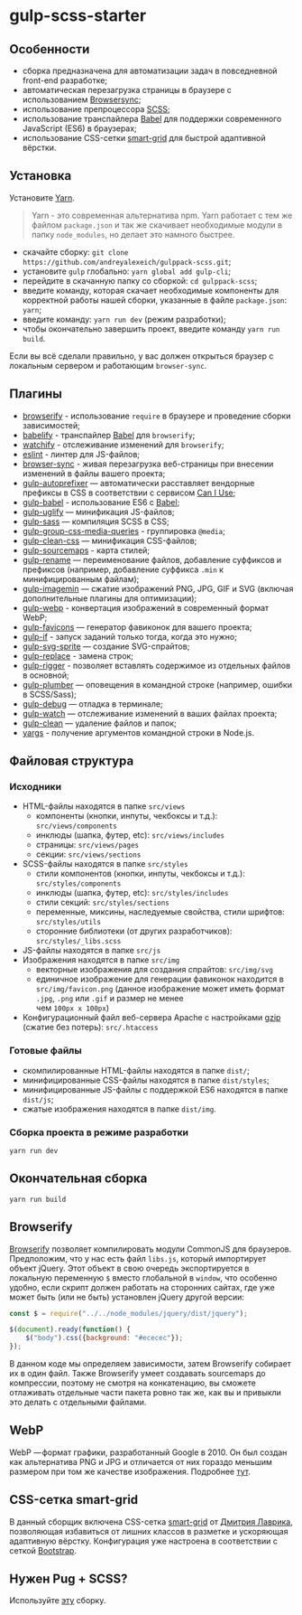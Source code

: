 # gulp-scss-starter

## Особенности
* сборка предназначена для автоматизации задач в повседневной front-end разработке;
* автоматическая перезагрузка страницы в браузере с использованием [Browsersync](https://www.browsersync.io/);
* использование препроцессора [SCSS](https://sass-lang.com/);
* использование транспайлера [Babel](https://babeljs.io/) для поддержки современного JavaScript (ES6) в браузерах;
* использование CSS-сетки [smart-grid](https://github.com/dmitry-lavrik/smart-grid) для быстрой адаптивной вёрстки.

## Установка
Установите [Yarn](https://yarnpkg.com/en/docs/install).

> Yarn - это современная альтернатива npm. Yarn работает с тем же файлом ```package.json``` и так же скачивает необходимые модули в папку ```node_modules```, но делает это намного быстрее.

* скачайте сборку: ```git clone https://github.com/andreyalexeich/gulppack-scss.git```;
* установите ```gulp``` глобально: ```yarn global add gulp-cli```;
* перейдите в скачанную папку со сборкой: ```cd gulppack-scss```;
* введите команду, которая скачает необходимые компоненты для корректной работы нашей сборки, указанные в файле ```package.json```: ```yarn```;
* введите команду: ```yarn run dev``` (режим разработки);
* чтобы окончательно завершить проект, введите команду ```yarn run build```.

Если вы всё сделали правильно, у вас должен открыться браузер с локальным сервером и работающим ```browser-sync```.

## Плагины
* [browserify](http://browserify.org/) - использование ```require``` в браузере и проведение сборки зависимостей;
* [babelify](https://github.com/babel/babelify) - транспайлер [Babel](https://babeljs.io/) для ```browserify```;
* [watchify](https://github.com/browserify/watchify) - отслеживание изменений для ```browserify```;
* [eslint](https://eslint.org/) - линтер для JS-файлов;
* [browser-sync](https://browsersync.io/docs/gulp) - живая перезагрузка веб-страницы при внесении изменений в файлы вашего проекта;
* [gulp-autoprefixer](https://www.npmjs.com/package/gulp-autoprefixer) — автоматически расставляет вендорные префиксы в CSS в соответствии с сервисом [Can I Use](https://caniuse.com/);
* [gulp-babel](https://www.npmjs.com/package/gulp-babel) - использование ES6 с [Babel](https://babeljs.io/);
* [gulp-uglify](https://www.npmjs.com/package/gulp-uglify) — минификация JS-файлов;
* [gulp-sass](https://www.npmjs.com/package/gulp-sass) — компиляция SCSS в CSS;
* [gulp-group-css-media-queries](https://www.npmjs.com/package/gulp-group-css-media-queries) - группировка ```@media```;
* [gulp-clean-css](https://www.npmjs.com/package/gulp-clean-css) — минификация CSS-файлов;
* [gulp-sourcemaps](https://www.npmjs.com/package/gulp-sourcemaps) - карта стилей;
* [gulp-rename](https://www.npmjs.com/package/gulp-rename) — переименование файлов, добавление суффиксов и префиксов (например, добавление суффикса ```.min``` к минифицированным файлам);
* [gulp-imagemin](https://www.npmjs.com/package/gulp-imagemin) — сжатие изображений PNG, JPG, GIF и SVG (включая дополнительные плагины для оптимизации);
* [gulp-webp](https://www.npmjs.com/package/gulp-webp) - конвертация изображений в современный формат WebP;
* [gulp-favicons](https://github.com/evilebottnawi/favicons) — генератор фавиконок для вашего проекта;
* [gulp-if](https://www.npmjs.com/package/gulp-if) - запуск заданий только тогда, когда это нужно;
* [gulp-svg-sprite](https://www.npmjs.com/package/gulp-svg-sprite) — создание SVG-спрайтов;
* [gulp-replace](https://www.npmjs.com/package/gulp-replace) - замена строк;
* [gulp-rigger](https://www.npmjs.com/package/gulp-rigger) - позволяет вставлять содержимое из отдельных файлов в основной;
* [gulp-plumber](https://www.npmjs.com/package/gulp-plumber) — оповещения в командной строке (например, ошибки в SCSS/Sass);
* [gulp-debug](https://www.npmjs.com/package/gulp-debug) — отладка в терминале;
* [gulp-watch](https://www.npmjs.com/package/gulp-watch) — отслеживание изменений в ваших файлах проекта;
* [gulp-clean](https://www.npmjs.com/package/gulp-clean) — удаление файлов и папок;
* [yargs](https://www.npmjs.com/package/yargs) - получение аргументов командной строки в Node.js.

## Файловая структура

### Исходники
* HTML-файлы находятся в папке ```src/views```
	* компоненты (кнопки, инпуты, чекбоксы и т.д.): ```src/views/components```
	* инклюды (шапка, футер, etc): ```src/views/includes```
	* страницы: ```src/views/pages```
	* секции: ```src/views/sections```
* SCSS-файлы находятся в папке ```src/styles```
	* стили компонентов (кнопки, инпуты, чекбоксы и т.д.): ```src/styles/components```
	* инклюды (шапка, футер, etc): ```src/styles/includes```
	* стили секций: ```src/styles/sections```
	* переменные, миксины, наследуемые свойства, стили шрифтов: ```src/styles/utils```
	* сторонние библиотеки (от других разработчиков): ```src/styles/_libs.scss```
* JS-файлы находятся в папке ```src/js```
* Изображения находятся в папке ```src/img```
	* векторные изображения для создания спрайтов: ```src/img/svg```
	* единичное изображение для генерации фавиконок находится в ```src/img/favicon.png``` (данное изображение может иметь формат ```.jpg```, ```.png``` или ```.gif``` и размер не менее  
чем ```100px x 100px```)
* Конфигурационный файл веб-сервера Apache с настройками [gzip](https://habr.com/ru/post/221849/) (сжатие без потерь): ```src/.htaccess```

### Готовые файлы
* скомпилированные HTML-файлы находятся в папке ```dist/```;
* минифицированные CSS-файлы находятся в папке ```dist/styles```;
* минифицированные JS-файлы с поддержкой ES6 находятся в папке ```dist/js```;
* сжатые изображения находятся в папке ```dist/img```.

### Сборка проекта в режиме разработки
```yarn run dev```

## Окончательная сборка
```yarn run build```

## Browserify
[Browserify](http://browserify.org/) позволяет компилировать модули CommonJS для браузеров. Предположим, что у нас есть файл ```libs.js```, который импортирует объект jQuery. Этот объект в 
свою очередь экспортируется в локальную переменную ```$``` вместо глобальной в ```window```, что особенно удобно, если скрипт должен работать на сторонних сайтах, где уже может быть (или 
не быть) установлен jQuery другой версии:

```javascript
const $ = require("../../node_modules/jquery/dist/jquery");

$(document).ready(function() {
    $("body").css({background: "#ececec"});
});
```

В данном коде мы определяем зависимости, затем Browserify собирает их в один файл. Также Browserify умеет создавать sourcemaps до компрессии, поэтому не смотря на конкатенацию, вы сможете
 отлаживать отдельные части пакета ровно так же, как вы и привыкли это делать с отдельными файлами.
 
 ## WebP 
 WebP — формат графики, разработанный Google в 2010. Он был создан как альтернатива PNG и JPG и отличается от них гораздо меньшим размером при том же качестве изображения. 
 Подробнее [тут](https://vk.com/@vk_it-webp).
 
## CSS-сетка smart-grid
В данный сборщик включена CSS-сетка [smart-grid](https://github.com/dmitry-lavrik/smart-grid) от [Дмитрия Лаврика](https://dmitrylavrik.ru/), позволяющая избавиться от лишних классов в разметке и ускоряющая адаптивную вёрстку. Конфигурация уже настроена в соответствии с сеткой [Bootstrap](https://getbootstrap.com/).

## Нужен Pug + SCSS?
Используйте [эту](https://github.com/andreyalexeich/gulp-pug-starter/) сборку.